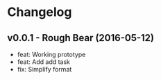Changelog
=========

v0.0.1 - Rough Bear (2016-05-12) 
----------------------------------------------------------------------

  - feat: Working prototype
  - feat: Add add task
  - fix: Simplify format


